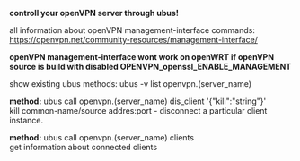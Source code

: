 **controll your openVPN server through ubus!**

all information about openVPN management-interface commands: https://openvpn.net/community-resources/management-interface/

**openVPN management-interface wont work on openWRT if openVPN source is build with disabled OPENVPN_openssl_ENABLE_MANAGEMENT** <br>


show existing ubus methods: ubus -v list openvpn.(server_name)
      
**method:** ubus call openvpn.(server_name) dis_client '{"kill":"string"}' <br>
      kill common-name/source addres:port - disconnect a particular client instance. <br> 
      
**method:** ubus call openvpn.(server_name) clients <br>
      get information about connected clients <br>
